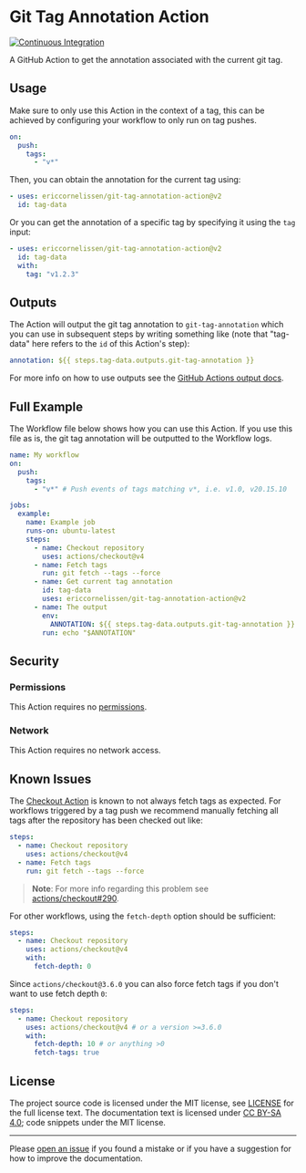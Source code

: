 <!-- SPDX-License-Identifier: CC-BY-SA-4.0 -->

# Git Tag Annotation Action

[![Continuous Integration][ci-image]][ci-url]

A GitHub Action to get the annotation associated with the current git tag.

## Usage

Make sure to only use this Action in the context of a tag, this can be achieved
by configuring your workflow to only run on tag pushes.

```yaml
on:
  push:
    tags:
      - "v*"
```

Then, you can obtain the annotation for the current tag using:

```yaml
- uses: ericcornelissen/git-tag-annotation-action@v2
  id: tag-data
```

Or you can get the annotation of a specific tag by specifying it using the `tag`
input:

```yaml
- uses: ericcornelissen/git-tag-annotation-action@v2
  id: tag-data
  with:
    tag: "v1.2.3"
```

## Outputs

The Action will output the git tag annotation to `git-tag-annotation` which you
can use in subsequent steps by writing something like (note that "tag-data" here
refers to the `id` of this Action's step):

```yaml
annotation: ${{ steps.tag-data.outputs.git-tag-annotation }}
```

For more info on how to use outputs see the [GitHub Actions output docs].

## Full Example

The Workflow file below shows how you can use this Action. If you use this file
as is, the git tag annotation will be outputted to the Workflow logs.

```yaml
name: My workflow
on:
  push:
    tags:
      - "v*" # Push events of tags matching v*, i.e. v1.0, v20.15.10

jobs:
  example:
    name: Example job
    runs-on: ubuntu-latest
    steps:
      - name: Checkout repository
        uses: actions/checkout@v4
      - name: Fetch tags
        run: git fetch --tags --force
      - name: Get current tag annotation
        id: tag-data
        uses: ericcornelissen/git-tag-annotation-action@v2
      - name: The output
        env:
          ANNOTATION: ${{ steps.tag-data.outputs.git-tag-annotation }}
        run: echo "$ANNOTATION"
```

## Security

### Permissions

This Action requires no [permissions].

### Network

This Action requires no network access.

## Known Issues

The [Checkout Action] is known to not always fetch tags as expected. For
workflows triggered by a tag push we recommend manually fetching all tags after
the repository has been checked out like:

```yaml
steps:
  - name: Checkout repository
    uses: actions/checkout@v4
  - name: Fetch tags
    run: git fetch --tags --force
```

> **Note**: For more info regarding this problem see [actions/checkout#290].

For other workflows, using the `fetch-depth` option should be sufficient:

```yaml
steps:
  - name: Checkout repository
    uses: actions/checkout@v4
    with:
      fetch-depth: 0
```

Since `actions/checkout@3.6.0` you can also force fetch tags if you don't want
to use fetch depth `0`:

```yaml
steps:
  - name: Checkout repository
    uses: actions/checkout@v4 # or a version >=3.6.0
    with:
      fetch-depth: 10 # or anything >0
      fetch-tags: true
```

## License

The project source code is licensed under the MIT license, see [LICENSE] for the
full license text. The documentation text is licensed under [CC BY-SA 4.0]; code
snippets under the MIT license.

---

Please [open an issue] if you found a mistake or if you have a suggestion for
how to improve the documentation.

[actions/checkout#290]: https://github.com/actions/checkout/issues/290
[cc by-sa 4.0]: https://creativecommons.org/licenses/by-sa/4.0/
[checkout action]: https://github.com/actions/checkout
[github actions output docs]: https://help.github.com/en/actions/reference/contexts-and-expression-syntax-for-github-actions#steps-context
[license]: ./LICENSE
[open an issue]: https://github.com/ericcornelissen/git-tag-annotation-action/issues/new
[permissions]: https://docs.github.com/en/actions/using-workflows/workflow-syntax-for-github-actions#permissions
[ci-url]: https://github.com/ericcornelissen/git-tag-annotation-action/actions/workflows/check.yml
[ci-image]: https://github.com/ericcornelissen/git-tag-annotation-action/actions/workflows/check.yml/badge.svg
